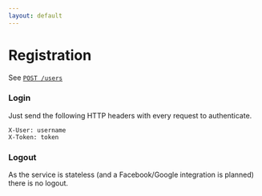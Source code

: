 ```yaml
---
layout: default
---
```


# Registration
See [`POST /users`](Users)

### Login

Just send the following HTTP headers with every request to authenticate.

    X-User: username
    X-Token: token

### Logout

As the service is stateless (and a Facebook/Google integration is planned) there is no logout.
